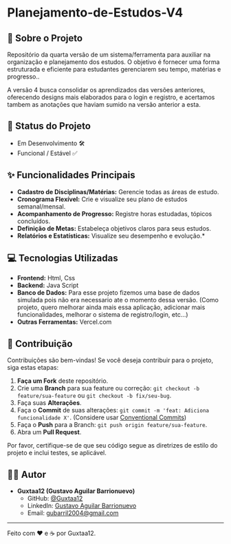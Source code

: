 # Planejamento-de-Estudos-V4

## 🚀 Sobre o Projeto

Repositório da quarta versão de um sistema/ferramenta para auxiliar na organização e planejamento dos estudos. O objetivo é fornecer uma forma estruturada e eficiente para estudantes gerenciarem seu tempo, matérias e progresso..

A versão 4 busca consolidar os aprendizados das versões anteriores, oferecendo designs mais elaborados para o login e registro, e acertamos tambem as anotações que haviam sumido na versão anterior a esta.

## 🚧 Status do Projeto

* Em Desenvolvimento 🛠️
* Funcional / Estável ✅

## ✨ Funcionalidades Principais

* **Cadastro de Disciplinas/Matérias:** Gerencie todas as áreas de estudo.
* **Cronograma Flexível:** Crie e visualize seu plano de estudos semanal/mensal.
* **Acompanhamento de Progresso:** Registre horas estudadas, tópicos concluídos.
* **Definição de Metas:** Estabeleça objetivos claros para seus estudos.
* **Relatórios e Estatísticas:** Visualize seu desempenho e evolução.*

## 💻 Tecnologias Utilizadas

* **Frontend:** Html, Css
* **Backend:** Java Script
* **Banco de Dados:** Para esse projeto fizemos uma base de dados simulada pois não era necessario ate o momento dessa versão. (Como projeto, quero melhorar ainda mais essa aplicação, adicionar mais funcionalidades, melhorar o sistema de registro/login, etc...)
* **Outras Ferramentas:** Vercel.com

## 🤝 Contribuição

Contribuições são bem-vindas! Se você deseja contribuir para o projeto, siga estas etapas:

1.  **Faça um Fork** deste repositório.
2.  Crie uma **Branch** para sua feature ou correção: `git checkout -b feature/sua-feature` ou `git checkout -b fix/seu-bug`.
3.  Faça suas **Alterações**.
4.  Faça o **Commit** de suas alterações: `git commit -m 'feat: Adiciona funcionalidade X'`. (Considere usar [Conventional Commits](https://www.conventionalcommits.org/))
5.  Faça o **Push** para a Branch: `git push origin feature/sua-feature`.
6.  Abra um **Pull Request**.

Por favor, certifique-se de que seu código segue as diretrizes de estilo do projeto e inclui testes, se aplicável.

## 👨‍💻 Autor

* **Guxtaa12 (Gustavo Aguilar Barrionuevo)**
    * GitHub: [@Guxtaa12](https://github.com/Guxtaa12)
    * LinkedIn: [Gustavo Aguilar Barrionuevo](https://linkedin.com/in/gustavo-aguilar-barrionuevo-a803b623a/)
    * Email: gubarril2004@gmail.com

---

Feito com ❤️ e ☕ por Guxtaa12.
